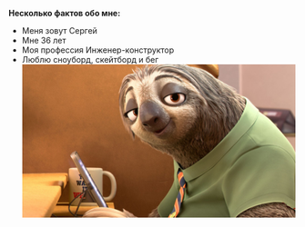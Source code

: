 **Несколько фактов обо мне:**
- Меня зовут Сергей
- Мне 36 лет
- Моя профессия  Инженер-конструктор
- Люблю сноуборд, скейтборд и бег 
![photo](meprofile/../8017.jpg)